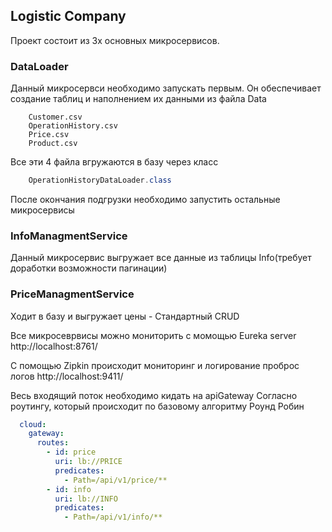 ## Logistic Company

Проект состоит из 3х основных микросервисов.

### DataLoader

Данный микросервси необходимо запускать первым.
Он обеспечивает создание таблиц и наполнением их данными из файла Data

```angular2html
    Customer.csv
    OperationHistory.csv
    Price.csv
    Product.csv
```

Все эти 4 файла вгружаются в базу через класс 
```java
    OperationHistoryDataLoader.class 
```

После окончания подгрузки необходимо запустить остальные микросервисы

### InfoManagmentService

Данный микросервис выгружает все данные из таблицы 
Info(требует доработки возможности пагинации)

### PriceManagmentService

Ходит в базу и выгружает цены - Стандартный CRUD

Все микросеврвисы можно мониторить с момощью Eureka server
http://localhost:8761/

С помощью Zipkin происходит мониторинг и логирование проброс логов
http://localhost:9411/

Весь входящий поток необходимо кидать на apiGateway
Согласно роутингу, который происходит по базовому алгоритму Роунд Робин

```application.yml
  cloud:
    gateway:
      routes:
        - id: price
          uri: lb://PRICE
          predicates:
            - Path=/api/v1/price/**
        - id: info
          uri: lb://INFO
          predicates:
            - Path=/api/v1/info/**
```